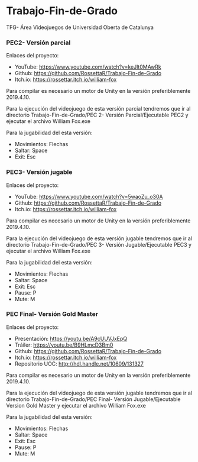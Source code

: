 # Trabajo-Fin-de-Grado
TFG- Área Videojuegos de Universidad Oberta de Catalunya

### PEC2- Versión parcial
Enlaces del proyecto:
- YouTube: https://www.youtube.com/watch?v=keJlt0MAwRk
- Github: https://github.com/RossettaR/Trabajo-Fin-de-Grado
- Itch.io: https://rossettar.itch.io/william-fox

Para compilar es necesario un motor de Unity en la versión preferiblemente 2019.4.10. 

Para la ejecución del videojuego de esta versión parcial tendremos que ir al directorio Trabajo-Fin-de-Grado/PEC 2- Versión Parcial/Ejecutable PEC2 y ejecutar el archivo William Fox.exe

Para la jugabilidad del esta versión:
- Movimientos: Flechas
- Saltar: Space
- Exit: Esc

### PEC3- Versión jugable
Enlaces del proyecto:
- YouTube: https://www.youtube.com/watch?v=5waoZu_o30A
- Github: https://github.com/RossettaR/Trabajo-Fin-de-Grado
- Itch.io: https://rossettar.itch.io/william-fox

Para compilar es necesario un motor de Unity en la versión preferiblemente 2019.4.10. 

Para la ejecución del videojuego de esta versión jugable tendremos que ir al directorio Trabajo-Fin-de-Grado/PEC 3- Versión Jugable/Ejecutable PEC3 y ejecutar el archivo William Fox.exe

Para la jugabilidad del esta versión:
- Movimientos: Flechas
- Saltar: Space
- Exit: Esc
- Pause: P
- Mute: M

### PEC Final- Versión Gold Master
Enlaces del proyecto:
- Presentación: https://youtu.be/A9cUUVJxEpQ
- Tráiler: https://youtu.be/B9HLmcD3Bm0
- Github: https://github.com/RossettaR/Trabajo-Fin-de-Grado
- Itch.io: https://rossettar.itch.io/william-fox
- Repositorio UOC: http://hdl.handle.net/10609/131327

Para compilar es necesario un motor de Unity en la versión preferiblemente 2019.4.10. 

Para la ejecución del videojuego de esta versión jugable tendremos que ir al directorio Trabajo-Fin-de-Grado/PEC Final- Versión Jugable/Ejecutable Version Gold Master y ejecutar el archivo William Fox.exe

Para la jugabilidad del esta versión:
- Movimientos: Flechas
- Saltar: Space
- Exit: Esc
- Pause: P
- Mute: M
